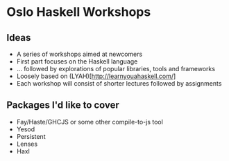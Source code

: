 Oslo Haskell Workshops
======================

## Ideas

* A series of workshops aimed at newcomers
* First part focuses on the Haskell language
* ... followed by explorations of popular libraries, tools and frameworks
* Loosely based on (LYAH)[http://learnyouahaskell.com/]
* Each workshop will consist of shorter lectures followed by assignments

## Packages I'd like to cover

* Fay/Haste/GHCJS or some other compile-to-js tool
* Yesod
* Persistent
* Lenses
* Haxl


